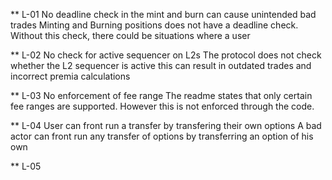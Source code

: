 ** L-01 No deadline check in the mint and burn can cause unintended bad trades
Minting and Burning positions does not have a deadline check. Without this check, there could be situations where a user 

** L-02 No check for active sequencer on L2s 
The protocol does not check whether the L2 sequencer is active this can result in outdated trades and incorrect premia calculations 

** L-03 No enforcement of fee range 
The readme states that only certain fee ranges are supported. However this is not enforced through the code. 

** L-04 User can front run a transfer by transfering their own options
A bad actor can front run any transfer of options by transferring an option of his own 

** L-05 